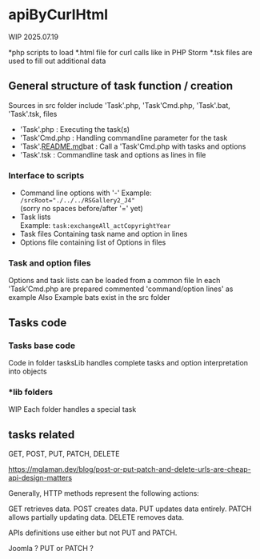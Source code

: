 # apiByCurlHtml

WIP 2025.07.19

*php scripts to load *.html file for curl calls like in PHP Storm
*.tsk files are used to fill out additional data 

## General structure of task function / creation

Sources in src folder include 'Task'.php, 'Task'Cmd.php, 'Task'.bat, 'Task'.tsk, files  

* 'Task'.php    : Executing the task(s)
* 'Task'Cmd.php : Handling commandline parameter for the task
* 'Task'.[README.md](../apiByCurlHtml/README.md)bat    : Call a 'Task'Cmd.php  with tasks and options 
* 'Task'.tsk    : Commandline task and options as lines in file

### Interface to scripts

- Command line options with '-'
  Example: ``` /srcRoot="./../../RSGallery2_J4"```    
  (sorry no spaces before/after '=' yet) 
- Task lists  
  Example: ```task:exchangeAll_actCopyrightYear```
- Task files 
  Containing task name and option in lines
- Options file
  containing list of Options in files
  
### Task and option files

Options and task lists can be loaded from a common file
In each 'Task'Cmd.php are prepared commented 'command/option lines' as example 
Also Example bats exist in the src folder


## Tasks code

### Tasks base code

Code in folder tasksLib handles complete tasks and option interpretation into objects

### *lib folders
WIP
Each folder handles a special task 



##  tasks related

GET, POST, PUT, PATCH, DELETE

https://mglaman.dev/blog/post-or-put-patch-and-delete-urls-are-cheap-api-design-matters

Generally, HTTP methods represent the following actions:

GET retrieves data.
POST creates data.
PUT updates data entirely.
PATCH allows partially updating data.
DELETE removes data.

APIs definitions use either but not PUT and PATCH.

Joomla ? PUT or PATCH ?





